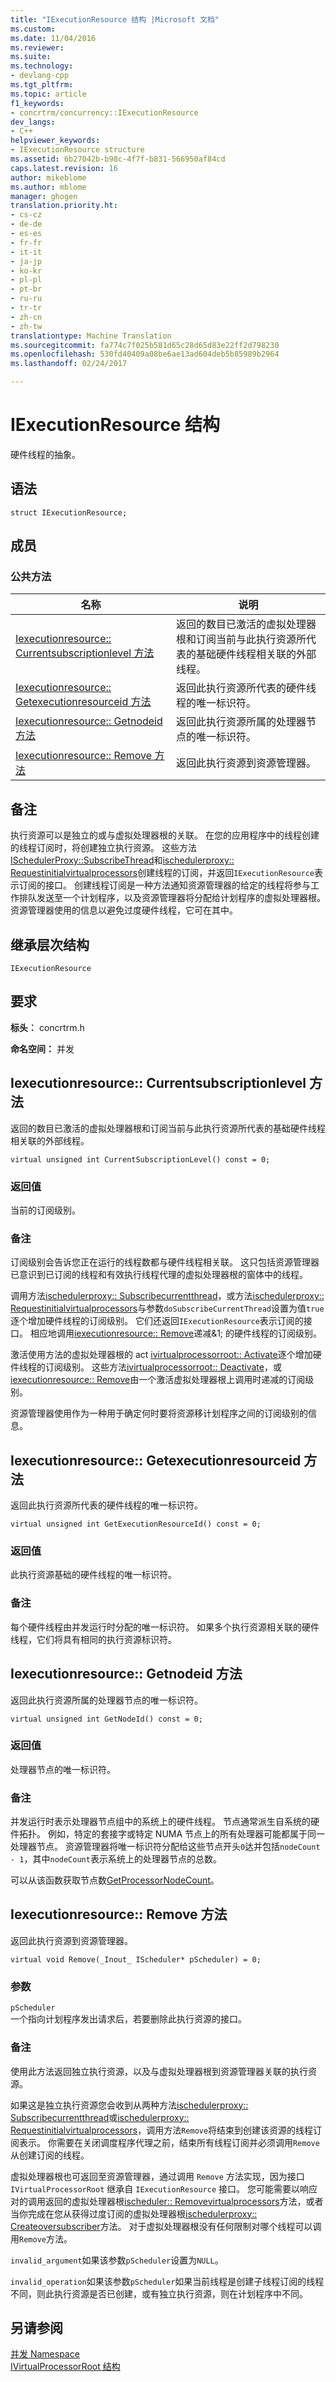 ```yaml
---
title: "IExecutionResource 结构 |Microsoft 文档"
ms.custom: 
ms.date: 11/04/2016
ms.reviewer: 
ms.suite: 
ms.technology:
- devlang-cpp
ms.tgt_pltfrm: 
ms.topic: article
f1_keywords:
- concrtrm/concurrency::IExecutionResource
dev_langs:
- C++
helpviewer_keywords:
- IExecutionResource structure
ms.assetid: 6b27042b-b98c-4f7f-b831-566950af84cd
caps.latest.revision: 16
author: mikeblome
ms.author: mblome
manager: ghogen
translation.priority.ht:
- cs-cz
- de-de
- es-es
- fr-fr
- it-it
- ja-jp
- ko-kr
- pl-pl
- pt-br
- ru-ru
- tr-tr
- zh-cn
- zh-tw
translationtype: Machine Translation
ms.sourcegitcommit: fa774c7f025b581d65c28d65d83e22ff2d798230
ms.openlocfilehash: 530fd40409a08be6ae13ad604deb5b85989b2964
ms.lasthandoff: 02/24/2017

---
```

# <a name="iexecutionresource-structure"></a>IExecutionResource 结构
硬件线程的抽象。  
  
## <a name="syntax"></a>语法  
  
```
struct IExecutionResource;
```  
  
## <a name="members"></a>成员  
  
### <a name="public-methods"></a>公共方法  
  
|名称|说明|  
|----------|-----------------|  
|[Iexecutionresource:: Currentsubscriptionlevel 方法](#currentsubscriptionlevel)|返回的数目已激活的虚拟处理器根和订阅当前与此执行资源所代表的基础硬件线程相关联的外部线程。|  
|[Iexecutionresource:: Getexecutionresourceid 方法](#getexecutionresourceid)|返回此执行资源所代表的硬件线程的唯一标识符。|  
|[Iexecutionresource:: Getnodeid 方法](#getnodeid)|返回此执行资源所属的处理器节点的唯一标识符。|  
|[Iexecutionresource:: Remove 方法](#remove)|返回此执行资源到资源管理器。|  
  
## <a name="remarks"></a>备注  
 执行资源可以是独立的或与虚拟处理器根的关联。 在您的应用程序中的线程创建的线程订阅时，将创建独立执行资源。 这些方法[ISchedulerProxy::SubscribeThread](ischedulerproxy-structure.md#subscribecurrentthread)和[ischedulerproxy:: Requestinitialvirtualprocessors](ischedulerproxy-structure.md#requestinitialvirtualprocessors)创建线程的订阅，并返回`IExecutionResource`表示订阅的接口。 创建线程订阅是一种方法通知资源管理器的给定的线程将参与工作排队发送至一个计划程序，以及资源管理器将分配给计划程序的虚拟处理器根。 资源管理器使用的信息以避免过度硬件线程，它可在其中。  
  
## <a name="inheritance-hierarchy"></a>继承层次结构  
 `IExecutionResource`  
  
## <a name="requirements"></a>要求  
 **标头︰** concrtrm.h  
  
 **命名空间：** 并发  
  
##  <a name="a-namecurrentsubscriptionlevela--iexecutionresourcecurrentsubscriptionlevel-method"></a><a name="currentsubscriptionlevel"></a>Iexecutionresource:: Currentsubscriptionlevel 方法  
 返回的数目已激活的虚拟处理器根和订阅当前与此执行资源所代表的基础硬件线程相关联的外部线程。  
  
```
virtual unsigned int CurrentSubscriptionLevel() const = 0;
```  
  
### <a name="return-value"></a>返回值  
 当前的订阅级别。  
  
### <a name="remarks"></a>备注  
 订阅级别会告诉您正在运行的线程数都与硬件线程相关联。 这只包括资源管理器已意识到已订阅的线程和有效执行线程代理的虚拟处理器根的窗体中的线程。  
  
 调用方法[ischedulerproxy:: Subscribecurrentthread](ischedulerproxy-structure.md#subscribecurrentthread)，或方法[ischedulerproxy:: Requestinitialvirtualprocessors](ischedulerproxy-structure.md#requestinitialvirtualprocessors)与参数`doSubscribeCurrentThread`设置为值`true`逐个增加硬件线程的订阅级别。 它们还返回`IExecutionResource`表示订阅的接口。 相应地调用[iexecutionresource:: Remove](#remove)递减&1; 的硬件线程的订阅级别。  
  
 激活使用方法的虚拟处理器根的 act [ivirtualprocessorroot:: Activate](ivirtualprocessorroot-structure.md#activate)逐个增加硬件线程的订阅级别。 这些方法[ivirtualprocessorroot:: Deactivate](ivirtualprocessorroot-structure.md#deactivate)，或[iexecutionresource:: Remove](#remove)由一个激活虚拟处理器根上调用时递减的订阅级别。  
  
 资源管理器使用作为一种用于确定何时要将资源移计划程序之间的订阅级别的信息。  
  
##  <a name="a-namegetexecutionresourceida--iexecutionresourcegetexecutionresourceid-method"></a><a name="getexecutionresourceid"></a>Iexecutionresource:: Getexecutionresourceid 方法  
 返回此执行资源所代表的硬件线程的唯一标识符。  
  
```
virtual unsigned int GetExecutionResourceId() const = 0;
```  
  
### <a name="return-value"></a>返回值  
 此执行资源基础的硬件线程的唯一标识符。  
  
### <a name="remarks"></a>备注  
 每个硬件线程由并发运行时分配的唯一标识符。 如果多个执行资源相关联的硬件线程，它们将具有相同的执行资源标识符。  
  
##  <a name="a-namegetnodeida--iexecutionresourcegetnodeid-method"></a><a name="getnodeid"></a>Iexecutionresource:: Getnodeid 方法  
 返回此执行资源所属的处理器节点的唯一标识符。  
  
```
virtual unsigned int GetNodeId() const = 0;
```  
  
### <a name="return-value"></a>返回值  
 处理器节点的唯一标识符。  
  
### <a name="remarks"></a>备注  
 并发运行时表示处理器节点组中的系统上的硬件线程。 节点通常派生自系统的硬件拓扑。 例如，特定的套接字或特定 NUMA 节点上的所有处理器可能都属于同一处理器节点。 资源管理器将唯一标识符分配给这些节点开头`0`达并包括`nodeCount - 1`，其中`nodeCount`表示系统上的处理器节点的总数。  
  
 可以从该函数获取节点数[GetProcessorNodeCount](concurrency-namespace-functions.md)。  
  
##  <a name="a-nameremovea--iexecutionresourceremove-method"></a><a name="remove"></a>Iexecutionresource:: Remove 方法  
 返回此执行资源到资源管理器。  
  
```
virtual void Remove(_Inout_ IScheduler* pScheduler) = 0;
```  
  
### <a name="parameters"></a>参数  
 `pScheduler`  
 一个指向计划程序发出请求后，若要删除此执行资源的接口。  
  
### <a name="remarks"></a>备注  
 使用此方法返回独立执行资源，以及与虚拟处理器根到资源管理器关联的执行资源。  
  
 如果这是独立执行资源您会收到从两种方法[ischedulerproxy:: Subscribecurrentthread](ischedulerproxy-structure.md#subscribecurrentthread)或[ischedulerproxy:: Requestinitialvirtualprocessors](ischedulerproxy-structure.md#requestinitialvirtualprocessors)，调用方法`Remove`将结束到创建该资源的线程订阅表示。 你需要在关闭调度程序代理之前，结束所有线程订阅并必须调用`Remove`从创建订阅的线程。  
  
 虚拟处理器根也可返回至资源管理器，通过调用 `Remove` 方法实现，因为接口 `IVirtualProcessorRoot` 继承自 `IExecutionResource` 接口。 您可能需要以响应对的调用返回的虚拟处理器根[ischeduler:: Removevirtualprocessors](ischeduler-structure.md#removevirtualprocessors)方法，或者当你完成在您从获得过度订阅的虚拟处理器根[ischedulerproxy:: Createoversubscriber](ischedulerproxy-structure.md#createoversubscriber)方法。 对于虚拟处理器根没有任何限制对哪个线程可以调用`Remove`方法。  
  
 `invalid_argument`如果该参数`pScheduler`设置为`NULL`。  
  
 `invalid_operation`如果该参数`pScheduler`如果当前线程是创建子线程订阅的线程不同，则此执行资源是否已创建，或有独立执行资源，则在计划程序中不同。  
  
## <a name="see-also"></a>另请参阅  
 [并发 Namespace](concurrency-namespace.md)   
 [IVirtualProcessorRoot 结构](ivirtualprocessorroot-structure.md)

